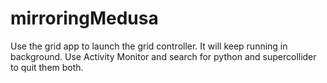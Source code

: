 # mirroringMedusa

Use the grid app to launch the grid controller. It will keep running in background. Use Activity Monitor and search for python and supercollider to quit them both.
